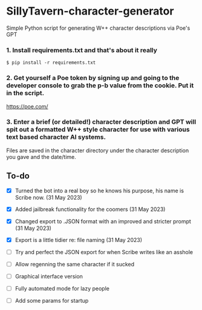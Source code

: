 # SillyTavern-character-generator
Simple Python script for generating W++ character descriptions via Poe's GPT

### 1. Install requirements.txt and that's about it really

`$ pip install -r requirements.txt`

### 2. Get yourself a Poe token by signing up and going to the developer console to grab the p-b value from the cookie. Put it in the script.
https://poe.com/

### 3. Enter a brief (or detailed!) character description and GPT will spit out a formatted W++ style character for use with various text based character AI systems.

Files are saved in the character directory under the character description you gave and the date/time.

## To-do
- [x] Turned the bot into a real boy so he knows his purpose, his name is Scribe now. (31 May 2023)
- [x] Added jailbreak functionality for the coomers (31 May 2023)
- [x] Changed export to .JSON format with an improved and stricter prompt (31 May 2023)
- [x] Export is a little tidier re: file naming (31 May 2023)
- [ ] Try and perfect the JSON export for when Scribe writes like an asshole
- [ ] Allow regenning the same character if it sucked
- [ ] Graphical interface version
- [ ] Fully automated mode for lazy people
- [ ] Add some params for startup

